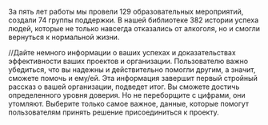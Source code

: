 За пять лет работы мы провели 129 образовательных мероприятий, создали 74 группы поддержки. В нашей библиотеке 382 истории успеха людей, которые не только навсегда отказались от алкоголя, но и смогли вернуться к нормальной жизни.

//Дайте немного информации о ваших успехах и доказательствах эффективности ваших проектов и организации. Пользователю важно убедиться, что вы надежны и действительно помогли другим, а значит, сможете помочь и ему/ей. Эта информация завершит первый стройный рассказ о вашей организации, подведет итог. Вы сможете достичь определенного уровня доверия. Но не переборщите с цифрами, они утомляют. Выберите только самое важное, данные, которые помогут пользователям принять решение присоединиться к проекту.
